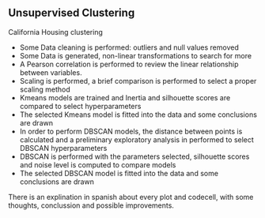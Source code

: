 ## Unsupervised Clustering

California Housing clustering

- Some Data cleaning is performed: outliers and null values removed
- Some Data is generated, non-linear transformations to search for more
- A Pearson correlation is performed to review the linear relationship between variables.
- Scaling is performed, a brief comparison is performed to select a proper scaling method
- Kmeans models are trained and Inertia and silhouette scores are compared to select hyperparameters
- The selected Kmeans model is fitted into the data and some conclusions are drawn 
- In order to perform DBSCAN models, the distance between points is calculated and a preliminary exploratory analysis in performed to select DBSCAN hyperparameters
- DBSCAN is performed with the parameters selected, silhouette scores and noise level is computed to compare models
- The selected DBSCAN model is fitted into the data and some conclusions are drawn 

There is an explination in spanish about every plot and codecell, with some thoughts, conclussion and possible improvements.
